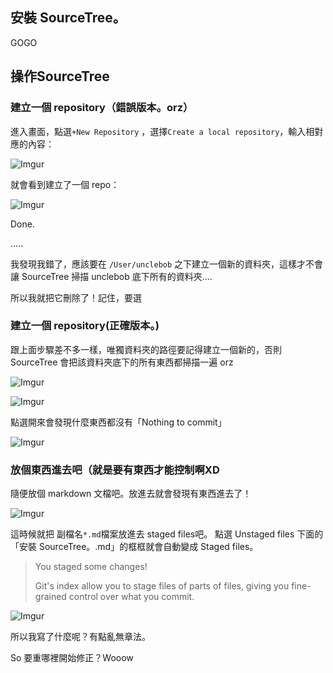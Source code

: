 ## 安裝 SourceTree。

GOGO

## 操作SourceTree

### 建立一個 repository（錯誤版本。orz）

進入畫面，點選`+New Repository` ，選擇`Create a local repository`，輸入相對應的內容：

![Imgur](http://i.imgur.com/BoTz8Ts.png)

就會看到建立了一個 repo：

![Imgur](http://i.imgur.com/IvGBJCL.png)

Done.

…..

我發現我錯了，應該要在 `/User/unclebob` 之下建立一個新的資料夾，這樣才不會讓 SourceTree 掃描 unclebob 底下所有的資料夾....

所以我就把它刪除了！記住，要選

### 建立一個 repository(正確版本。)

跟上面步驟差不多一樣，唯獨資料夾的路徑要記得建立一個新的，否則 SourceTree 會把該資料夾底下的所有東西都掃描一遍 orz

![Imgur](http://i.imgur.com/IYlsQYz.png)



![Imgur](http://i.imgur.com/LXLjJtU.png)

點選開來會發現什麼東西都沒有「Nothing to commit」

![Imgur](http://i.imgur.com/IRrEO9v.png)

### 放個東西進去吧（就是要有東西才能控制啊XD

隨便放個 markdown 文檔吧。放進去就會發現有東西進去了！

![Imgur](http://i.imgur.com/UAbwCTA.png)

這時候就把 副檔名`*.md`檔案放進去 staged files吧。
點選 Unstaged files 下面的「安裝 SourceTree。.md」的框框就會自動變成 Staged files。

> You staged some changes!
>
> Git's index allow you to stage files of parts of files, giving you fine-grained control over what you commit.

![Imgur](http://i.imgur.com/h29rCQd.png)

所以我寫了什麼呢？有點亂無章法。

So 要重哪裡開始修正？Wooow